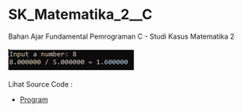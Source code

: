 # SK_Matematika_2__C
Bahan Ajar Fundamental Pemrograman C - Studi Kasus Matematika 2<br><br>
<img src="https://github.com/RizkyKhapidsyah/SK_Matematika_2__C/blob/master/result/001.PNG"><br><br>
Lihat Source Code : <br>
- <a href="https://github.com/RizkyKhapidsyah/SK_Matematika_2__C/blob/master/Source.c">Program</a>
